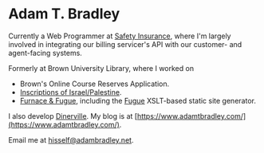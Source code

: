 # Adam T. Bradley

Currently a Web Programmer at [Safety Insurance](https://www.safetyinsurance.com/), where I'm largely involved in integrating our billing servicer's API with our customer- and agent-facing systems.

Formerly at Brown University Library, where I worked on 
* Brown's Online Course Reserves Application.
* [Inscriptions of Israel/Palestine](https://library.brown.edu/iip/index/).
* [Furnace & Fugue](https://furnaceandfugue.org/), including the [Fugue](https://github.com/brown-University-Library/fugue) XSLT-based static site generator.

I also develop [Dinerville](https://www.dinerville.info/). My blog is at [https://www.adamtbradley.com/](https://www.adamtbradley.com/).

Email me at [hisself@adambradley.net](mailto:hisself@adambradley.net).
